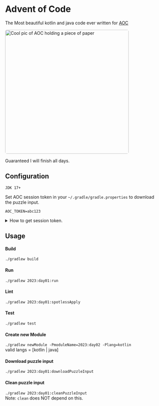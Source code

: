 # Advent of Code

The Most beautiful kotlin and java code ever written for [AOC](https://adventofcode.com)

<img src="https://terrylockettca.s3.us-east-2.amazonaws.com/images/aoc2023.png" width="400" style="border-radius: 5px" alt="Cool pic of AOC holding a piece of paper">

Guaranteed I will finish all days.


## Configuration
`JDK 17+`

Set AOC session token in your `~/.gradle/gradle.properties` to download the puzzle input.
```
AOC_TOKEN=abc123
```

<details>
<summary>How to get session token.</summary>

1. Authenticate at [https://adventofcode.com](https://adventofcode.com).
2. Open Web dev tools(cmd + opt + i) -> Storage tab
3. Copy `session` value
</details>

## Usage

#### Build
`./gradlew build`

#### Run
`./gradlew 2023:day01:run`

#### Lint
`./gradlew 2023:day01:spotlessApply`

#### Test
`./gradlew test`

#### Create new Module
`./gradlew newModule -PmoduleName=2023:day02 -Plang=kotlin`\
valid langs = [kotlin | java]

#### Download puzzle input
`./gradlew 2023:day01:downloadPuzzleInput`

#### Clean puzzle input
`./gradlew 2023:day01:cleanPuzzleInput`\
Note: `clean` does NOT depend on this.
